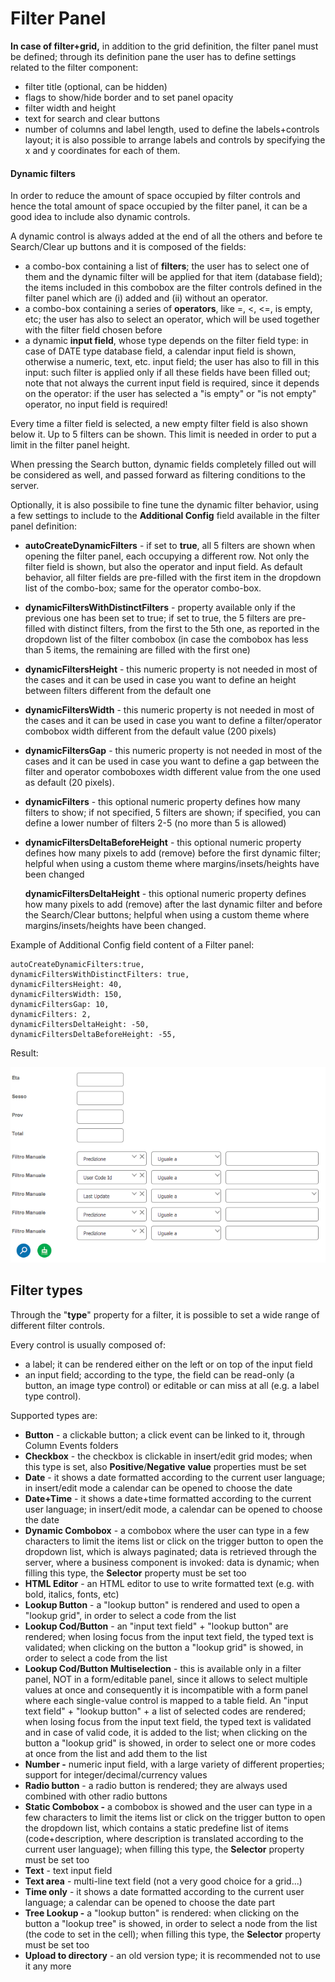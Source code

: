 # Filter Panel

**In case of filter+grid,** in addition to the grid definition, the filter panel must be defined; through its definition pane the user has to define settings related to the filter component:

* filter title (optional, can be hidden)
* flags to show/hide border and to set panel opacity
* filter width and height
* text for search and clear buttons
* number of columns and label length, used to define the labels+controls layout; it is also possible to arrange labels and controls by specifying the x and y coordinates for each of them.

#### Dynamic filters

In order to reduce the amount of space occupied by filter controls and hence the total amount of space occupied by the filter panel, it can be a good idea to include also dynamic controls.

A dynamic control is always added at the end of all the others and before te Search/Clear up buttons and it is composed of the fields:

* a combo-box containing a list of **filters**; the user has to select one of them and the dynamic filter will be applied for that item (database field); the items included in this combobox are the filter controls defined in the filter panel which are (i) added and (ii) without an operator.
* a combo-box containing a series of **operators**, like =, <, <=, is empty, etc; the user has also to select an operator, which will be used together with the filter field chosen before
* a dynamic **input field**, whose type depends on the filter field type: in case of DATE type database field, a calendar input field is shown, otherwise a numeric, text, etc. input field; the user has also to fill in this input: such filter is applied only if all these fields have been filled out; note that not always the current input field is required, since it depends on the operator: if the user has selected a "is empty" or "is not empty" operator, no input field is required!

Every time a filter field is selected, a new empty filter field is also shown below it. Up to 5 filters can be shown. This limit is needed in order to put a limit in the filter panel height.

When pressing the Search button, dynamic fields completely filled out will be considered as well, and passed forward as filtering conditions to the server.

Optionally, it is also possibile to fine tune the dynamic filter behavior, using a few settings to include to the **Additional Config** field available in the filter panel definition:

* **autoCreateDynamicFilters** - if set to **true**, all 5 filters are shown when opening the filter panel, each occupying a different row. Not only the filter field is shown, but also the operator and input field. As default behavior, all filter fields are pre-filled with the first item in the dropdown list of the combo-box; same for the operator combo-box.
* **dynamicFiltersWithDistinctFilters** - property available only if the previous one has been set to true; if set to true, the 5 filters are pre-filled with distinct filters, from the first to the 5th one, as reported in the dropdown list of the filter combobox (in case the combobox has less than 5 items, the remaining are filled with the first one)
* **dynamicFiltersHeight** - this numeric property is not needed in most of the cases and it can be used in case you want to define an height between filters different from the default one
* **dynamicFiltersWidth** - this numeric property is not needed in most of the cases and it can be used in case you want to define a filter/operator combobox width different from the default value (200 pixels)
* **dynamicFiltersGap** - this numeric property is not needed in most of the cases and it can be used in case you want to define a gap between the filter and operator comboboxes width different value from the one used as default (20 pixels).
* **dynamicFilters** - this optional numeric property defines how many filters to show; if not specified, 5 filters are shown; if specified, you can define a lower number of filters 2-5 (no more than 5 is allowed)
*   **dynamicFiltersDeltaBeforeHeight** - this optional numeric property defines how many pixels to add (remove) before the first dynamic filter; helpful when using a custom theme where margins/insets/heights have been changed

    **dynamicFiltersDeltaHeight** - this optional numeric property defines how many pixels to add (remove) after the last dynamic filter and before the Search/Clear buttons; helpful when using a custom theme where margins/insets/heights have been changed.

Example of Additional Config field content of a Filter panel:

```
autoCreateDynamicFilters:true,
dynamicFiltersWithDistinctFilters: true,
dynamicFiltersHeight: 40,
dynamicFiltersWidth: 150,
dynamicFiltersGap: 10,
dynamicFilters: 2,
dynamicFiltersDeltaHeight: -50,
dynamicFiltersDeltaBeforeHeight: -55,
```

Result:

![](../../../../.gitbook/assets/schermata-2021-08-26-alle-10.42.18.png)



## Filter types

Through the "**type**" property for a filter, it is possible to set a wide range of different filter controls.

Every control is usually composed of:

* a label; it can be rendered either on the left or on top of the input field
* an input field; according to the type, the field can be read-only (a button, an image type control) or editable or can miss at all (e.g. a label type control).

Supported types are:

* **Button** - a clickable button; a click event can be linked to it, through Column Events folders
* **Checkbox** - the checkbox is clickable in insert/edit grid modes; when this type is set, also **Positive**/**Negative** **value** properties must be set
* **Date** - it shows a date formatted according to the current user language; in insert/edit mode a calendar can be opened to choose the date
* **Date+Time** - it shows a date+time formatted according to the current user language; in insert/edit mode, a calendar can be opened to choose the date
* **Dynamic Combobox** - a combobox where the user can type in a few characters to limit the items list or click on the trigger button to  open the dropdown list, which is always paginated; data is retrieved through the server, where a business component is invoked: data is dynamic; when filling this type, the **Selector** property must be set too
* **HTML Editor** - an HTML editor to use to write formatted text (e.g. with bold, italics, fonts, etc)
* **Lookup Button** - a "lookup button" is rendered and used to open a "lookup grid", in order to select a code from the list
* **Lookup Cod/Button** - an "input text field" + "lookup button" are rendered; when losing focus from the input text field, the typed text is validated; when clicking on the button a "lookup grid" is showed, in order to select a code from the list
* **Lookup Cod/Button Multiselection** - this is available only in a filter panel, NOT in a form/editable panel, since it allows to select multiple values at once and consequently it is incompatible with a form panel where each single-value control is mapped to a table field. An "input text field" + "lookup button" + a list of selected codes are rendered; when losing focus from the input text field, the typed text is validated and in case of valid code, it is added to the list; when clicking on the button a "lookup grid" is showed, in order to select one or more codes at once from the list and add them to the list
* **Number -** numeric input field, with a large variety of different properties; support for integer/decimal/currency values
* **Radio button** - a radio button is rendered; they are always used combined with other radio buttons
* **Static Combobox -** a combobox is showed and the user can type in a few characters to limit the items list or click on the trigger button to  open the dropdown list, which contains a static predefine list of items (code+description, where description is translated according to the current user language); when filling this type, the **Selector** property must be set too
* **Text** - text input field
* **Text area** - multi-line text field (not a very good choice for a grid...)
* **Time only** - it shows a date formatted according to the current user language; a calendar can be opened to choose the date part
* **Tree Lookup -** a "lookup button" is rendered: when clicking on the button a "lookup tree" is showed, in order to select a node from the list (the code to set in the cell); when filling this type, the **Selector** property must be set too
* **Upload to directory** - an old version type; it is recommended not to use it any more



